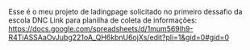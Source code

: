 Esse é o meu projeto de ladingpage solicitado no primeiro dessafio da escola DNC
Link para planilha de coleta de informações: https://docs.google.com/spreadsheets/d/1mum569lh9-R4TiASSAaOvJubg221oA_QH6kbnU6ojXs/edit?pli=1&gid=0#gid=0
